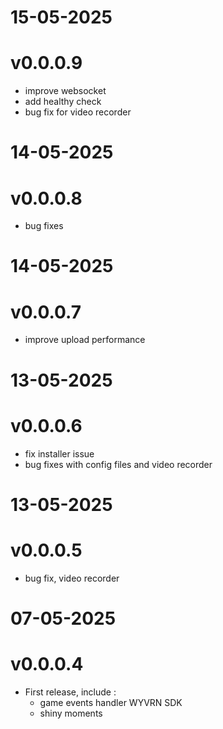 # 15-05-2025
# v0.0.0.9

- improve websocket
- add healthy check 
- bug fix for video recorder 

# 14-05-2025
# v0.0.0.8

- bug fixes

# 14-05-2025
# v0.0.0.7

- improve upload performance

# 13-05-2025
# v0.0.0.6

- fix installer issue
- bug fixes with config files and video recorder

# 13-05-2025
# v0.0.0.5

- bug fix, video recorder
    
# 07-05-2025
# v0.0.0.4

- First release, include : 
    - game events handler WYVRN SDK
    - shiny moments 